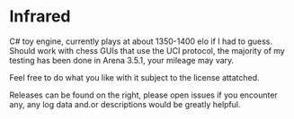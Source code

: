 # Infrared

C# toy engine, currently plays at about 1350-1400 elo if I had to guess.
Should work with chess GUIs that use the UCI protocol, the majority of my testing has been done in Arena 3.5.1, your mileage may vary.

Feel free to do what you like with it subject to the license attatched. 

Releases can be found on the right, please open issues if you encounter any, any log data and.or descriptions would be greatly helpful.
